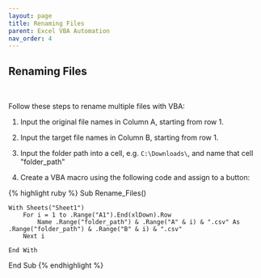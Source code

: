 ```yaml
---
layout: page
title: Renaming Files
parent: Excel VBA Automation
nav_order: 4
---
```


## Renaming Files

<br/>

Follow these steps to rename multiple files with VBA:

1. Input the original file names in Column A, starting from row 1.

2. Input the target file names in Column B, starting from row 1.

3. Input the folder path into a cell, e.g. `C:\Downloads\`, and name that cell "folder_path"

4. Create a VBA macro using the following code and assign to a button:



{% highlight ruby %}
Sub Rename_Files()

    With Sheets("Sheet1")
        For i = 1 to .Range("A1").End(xlDown).Row
            Name .Range("folder_path") & .Range("A" & i) & ".csv" As .Range("folder_path") & .Range("B" & i) & ".csv"
        Next i
    
    End With

End Sub
{% endhighlight %}
